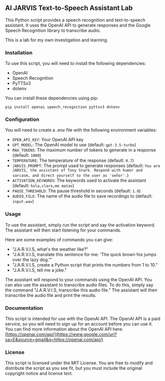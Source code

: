## AI JARVIS Text-to-Speech Assistant Lab

This Python script provides a speech recognition and text-to-speech assistant. It uses the OpenAI API to generate responses and the Google Speech Recognition library to transcribe audio.

This is a lab for my own investigation and learning.
### Installation

To use this script, you will need to install the following dependencies:

  * OpenAI
  * Speech Recognition
  * PyTTSx3
  * dotenv

You can install these dependencies using pip:

```
pip install openai speech_recognition pyttsx3 dotenv
```

### Configuration

You will need to create a .env file with the following environment variables:

  * `OPEN_API_KEY`: Your OpenAI API key
  * `GPT_MODEL`: The OpenAI model to use (default: `gpt-3.5-turbo`)
  * `MAX_TOKENS`: The maximum number of tokens to generate in a response (default: `1000`)
  * `TEMPERATURE`: The temperature of the response (default: `0.7`)
  * `JARVIS_PROMPT`: The prompt used to generate responses (default: `You are JARVIS, the assistant of Tony Stark. Respond with humor and sarcasm, and direct yourself to the user as 'señor'.`)
  * `ACTIVATION_KEYWORDS`: The keywords used to activate the assistant (default: `hola,claro,me matas`)
  * `PAUSE_THRESHOLD`: The pause threshold in seconds (default: `1.0`)
  * `AUDIO_FILE`: The name of the audio file to save recordings to (default: `input.wav`)

### Usage

To use the assistant, simply run the script and say the activation keyword. The assistant will then start listening for your commands.

Here are some examples of commands you can give:

  * "J.A.R.V.I.S, what's the weather like?"
  * "J.A.R.V.I.S, translate this sentence for me: 'The quick brown fox jumps over the lazy dog.'"
  * "J.A.R.V.I.S, create a Python script that prints the numbers from 1 to 10."
  * "J.A.R.V.I.S, tell me a joke."

The assistant will respond to your commands using the OpenAI API. You can also use the assistant to transcribe audio files. To do this, simply say the command "J.A.R.V.I.S, transcribe this audio file." The assistant will then transcribe the audio file and print the results.

### Documentation

This script is intended for use with the OpenAI API. The OpenAI API is a paid service, so you will need to sign up for an account before you can use it. You can find more information about the OpenAI API here: [https://openai.com/api/](https://www.google.com/url?sa=E&source=gmail&q=https://openai.com/api/)

### License

This script is licensed under the MIT License. You are free to modify and distribute the script as you see fit, but you must include the original copyright notice and license text.

